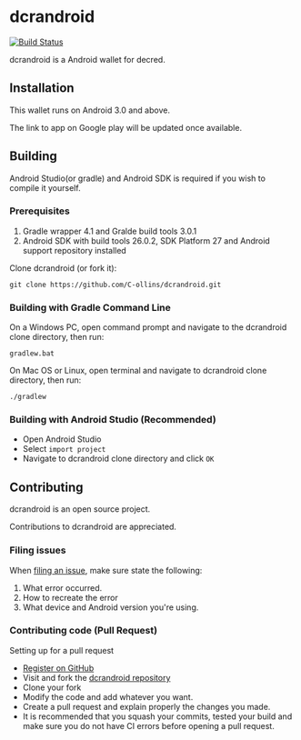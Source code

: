 # dcrandroid
[![Build Status](https://travis-ci.org/C-ollins/decrediton-android.svg?branch=master)](https://travis-ci.org/C-ollins/decrediton-android)

dcrandroid is a Android wallet for decred.

## Installation
This wallet runs on Android 3.0 and above.

The link to app on Google play will be updated once available.

## Building
Android Studio(or gradle) and Android SDK is required if you wish to compile it yourself.
### Prerequisites
1. Gradle wrapper 4.1 and Gralde build tools 3.0.1
2. Android SDK with build tools 26.0.2, SDK Platform 27 and Android support repository installed

Clone dcrandroid (or fork it):

    git clone https://github.com/C-ollins/dcrandroid.git
### Building with Gradle Command Line
On a Windows PC, open command prompt and navigate to the dcrandroid clone directory, then run:
    
    gradlew.bat

On Mac OS or Linux, open terminal and navigate to dcrandroid clone directory, then run:

    ./gradlew

### Building with Android Studio (Recommended)
* Open Android Studio
* Select `import project`
* Navigate to dcrandroid clone directory and click `OK`
## Contributing
dcrandroid is an open source project.

Contributions to dcrandroid are appreciated.
### Filing issues
When [filing an issue](https://github.com/C-ollins/dcrandroid/issues/new), make sure state the following:
1. What error occurred.
2. How to recreate the error
3. What device and Android version you're using.
### Contributing code (Pull Request)
Setting up for a pull request
* [Register on GitHub](http://github.com)
* Visit and fork the [dcrandroid repository](https://github.com/C-ollins/dcrandroid)
* Clone your fork
* Modify the code and add whatever you want.
* Create a pull request and explain properly the changes you made.
* It is recommended that you squash your commits, tested your build and make sure you do not have CI errors before opening a pull request.
